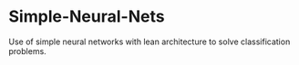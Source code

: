 # Simple-Neural-Nets
Use of simple neural networks with lean architecture to solve classification problems.
